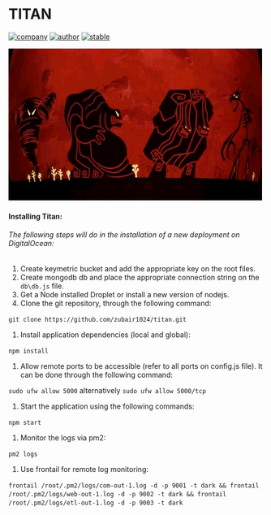 # TITAN 

[![company](https://img.shields.io/badge/company-razrlab-brightred.svg)](http://razrlab.com)
[![author](https://img.shields.io/badge/author-zubair1024-lightgrey.svg)](https://github.com/zubair1024)
[![stable](https://img.shields.io/badge/stability-unstable-darkred.svg)]()

![alt text](./titan.gif "Titan")

#### Installing Titan:

###### The following steps will do in the installation of a new deployment on DigitalOcean:

1. Create keymetric bucket and add the appropriate key on the root files.
1. Create mongodb db and place the appropriate connection string on the ```db\db.js``` file.
1. Get a Node installed Droplet or install a new version of nodejs.
1. Clone the git repository, through the following command:

```git clone https://github.com/zubair1024/titan.git```

1. Install application dependencies (local and global):

```npm install```

1. Allow remote ports to be accessible (refer to all ports on config.js file). It can be done through the following command:

```sudo ufw allow 5000```
	alternatively
``` sudo ufw allow 5000/tcp ```
1. Start the application using the following commands:

```npm start```

1. Monitor the logs via pm2:

```pm2 logs```

1. Use frontail for remote log monitoring:

```frontail /root/.pm2/logs/com-out-1.log -d -p 9001 -t dark && frontail /root/.pm2/logs/web-out-1.log -d -p 9002 -t dark && frontail /root/.pm2/logs/etl-out-1.log -d -p 9003 -t dark```